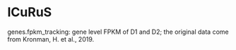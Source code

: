 # ICuRuS

genes.fpkm_tracking: gene level FPKM of D1 and D2; the original data come from Kronman, H. et al., 2019.
